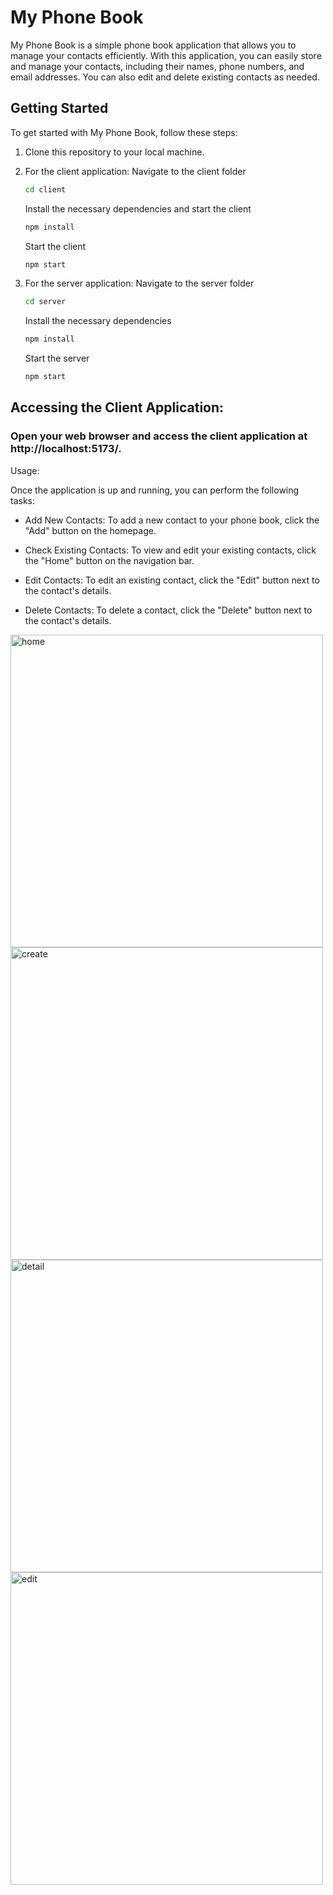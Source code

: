 # My Phone Book

My Phone Book is a simple phone book application that allows you to manage your contacts efficiently. With this application, you can easily store and manage your contacts, including their names, phone numbers, and email addresses. You can also edit and delete existing contacts as needed.

## Getting Started

To get started with My Phone Book, follow these steps:

1. Clone this repository to your local machine.

2. For the client application:
   Navigate to the client folder
   ```bash
   cd client
   ```
   Install the necessary dependencies and start the client
   ```bash
   npm install
   ```
   Start the client
   ```bash
   npm start
   ```
   
3. For the server application:
   Navigate to the server folder
   ```bash
   cd server
   ```
   Install the necessary dependencies
   ```bash
   npm install
   ```
   Start the server
   ```bash
   npm start
   ```
## Accessing the Client Application:

### Open your web browser and access the client application at http://localhost:5173/.

Usage:

Once the application is up and running, you can perform the following tasks:

+ Add New Contacts: To add a new contact to your phone book, click the "Add" button on the homepage.

+ Check Existing Contacts: To view and edit your existing contacts, click the "Home" button on the navigation bar.

+ Edit Contacts: To edit an existing contact, click the "Edit" button next to the contact's details.

+ Delete Contacts: To delete a contact, click the "Delete" button next to the contact's details.

<img src="https://github.com/ceacaiosifclaudiu/MERN-PhoneBook/assets/110819428/8901e29a-4420-431d-bca6-33bbedabbc2c" alt="home" width="500"/>
<img src="https://github.com/ceacaiosifclaudiu/MERN-PhoneBook/assets/110819428/574408fb-8837-4730-a1cb-15c97fda2437" alt="create" width="500"/>
<img src="https://github.com/ceacaiosifclaudiu/MERN-PhoneBook/assets/110819428/4aa7e391-c678-49d3-ac89-39ffe8faef52" alt="detail" width="500"/>
<img src="https://github.com/ceacaiosifclaudiu/MERN-PhoneBook/assets/110819428/a561dc4f-5f2f-40a4-92d2-0fce8ba3f1e5" alt="edit" width="500"/>

